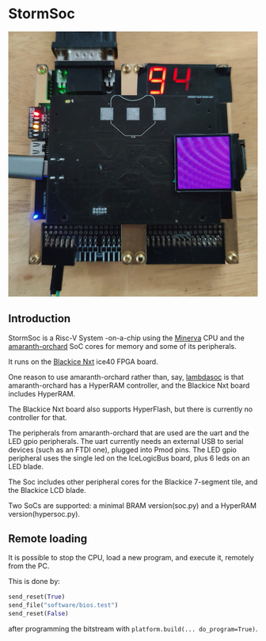 # StormSoc

![Blackice Nxt](https://raw.githubusercontent.com/lawrie/lawrie.github.io/master/images/stormsoc.jpg)

## Introduction

StormSoc is a Risc-V System -on-a-chip using the [Minerva](https://github.com/minerva-cpu/minerva) CPU and the [amaranth-orchard](https://gitlab.com/ChipFlow/amaranth-orchard) SoC cores for memory and some of its peripherals.

It runs on the [Blackice Nxt](https://github.com/folknology/BlackIceNxt) ice40 FPGA board.

One reason to use amaranth-orchard rather than, say, [lambdasoc](https://github.com/lambdaconcept/lambdasoc) is that amaranth-orchard has a HyperRAM controller,
and the Blackice Nxt board includes HyperRAM.

The Blackice Nxt board also supports HyperFlash, but there is currently no controller for that.

The peripherals from amaranth-orchard that are used are the uart and the LED gpio peripherals. The uart currently needs an external USB to serial devices (such as an FTDI one), plugged into Pmod pins. The LED gpio peripheral uses the single led on the IceLogicBus board, plus 6 leds on an LED blade.

The Soc includes other peripheral cores for the Blackice 7-segment tile, and the Blackice LCD blade.

Two SoCs are supported: a minimal BRAM version(soc.py) and a HyperRAM version(hypersoc.py).

## Remote loading

It is possible to stop the CPU, load a new program, and execute it, remotely from the PC.

This is done by:

```python
send_reset(True)
send_file("software/bios.test")
send_reset(False)
```

after programming the bitstream with `platform.build(... do_program=True)`.



